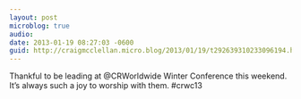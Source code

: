 ```yaml
---
layout: post
microblog: true
audio: 
date: 2013-01-19 08:27:03 -0600
guid: http://craigmcclellan.micro.blog/2013/01/19/t292639310233096194.html
---
```

Thankful to be leading at @CRWorldwide Winter Conference this weekend. It’s always such a joy to worship with them. #crwc13
